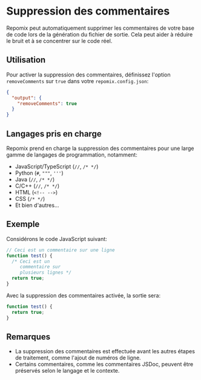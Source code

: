 # Suppression des commentaires

Repomix peut automatiquement supprimer les commentaires de votre base de code lors de la génération du fichier de sortie. Cela peut aider à réduire le bruit et à se concentrer sur le code réel.

## Utilisation

Pour activer la suppression des commentaires, définissez l'option `removeComments` sur `true` dans votre `repomix.config.json`:

```json
{
  "output": {
    "removeComments": true
  }
}
```

## Langages pris en charge

Repomix prend en charge la suppression des commentaires pour une large gamme de langages de programmation, notamment:

- JavaScript/TypeScript (`//`, `/* */`)
- Python (`#`, `"""`, `'''`)
- Java (`//`, `/* */`)
- C/C++ (`//`, `/* */`)
- HTML (`<!-- -->`)
- CSS (`/* */`)
- Et bien d'autres...

## Exemple

Considérons le code JavaScript suivant:

```javascript
// Ceci est un commentaire sur une ligne
function test() {
  /* Ceci est un
     commentaire sur
     plusieurs lignes */
  return true;
}
```

Avec la suppression des commentaires activée, la sortie sera:

```javascript
function test() {
  return true;
}
```

## Remarques

- La suppression des commentaires est effectuée avant les autres étapes de traitement, comme l'ajout de numéros de ligne.
- Certains commentaires, comme les commentaires JSDoc, peuvent être préservés selon le langage et le contexte.